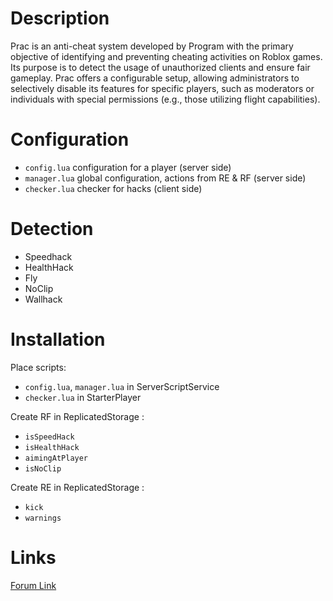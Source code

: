 # Description

Prac is an anti-cheat system developed by Program with the primary objective of identifying and preventing cheating activities on Roblox games.
Its purpose is to detect the usage of unauthorized clients and ensure fair gameplay.
Prac offers a configurable setup, allowing administrators to selectively disable its features for specific players, such as moderators or individuals with special permissions
(e.g., those utilizing flight capabilities).

# Configuration

- `config.lua` configuration for a player (server side)
- `manager.lua` global configuration, actions from RE & RF (server side)
- `checker.lua` checker for hacks (client side)

# Detection

- Speedhack
- HealthHack
- Fly
- NoClip
- Wallhack

# Installation

Place scripts:
- `config.lua`, `manager.lua` in ServerScriptService
- `checker.lua` in StarterPlayer

Create RF in ReplicatedStorage :
- `isSpeedHack`
- `isHealthHack`
- `aimingAtPlayer`
- `isNoClip`

Create RE in ReplicatedStorage :
- `kick`
- `warnings`

# Links

[Forum Link](https://devforum.roblox.com/t/prac-little-anti-cheat/2796942)